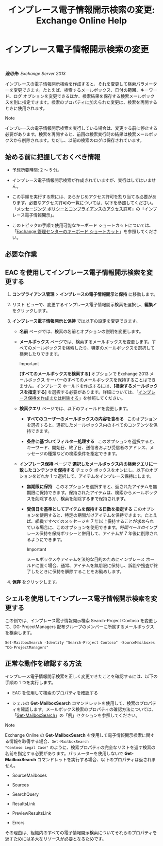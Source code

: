 ﻿---
title: 'インプレース電子情報開示検索の変更: Exchange Online Help'
TOCTitle: インプレース電子情報開示検索の変更
ms:assetid: 3162743c-cc12-4997-91e0-bcbfea8bcb17
ms:mtpsurl: https://technet.microsoft.com/ja-jp/library/Dd335182(v=EXCHG.150)
ms:contentKeyID: 49896194
ms.date: 05/22/2018
mtps_version: v=EXCHG.150
ms.translationtype: HT
---

# インプレース電子情報開示検索の変更

 

_**適用先:** Exchange Server 2013_

インプレースの電子情報開示検索を作成すると、それを変更して検索パラメーターを変更できます。たとえば、検索するメールボックス、日付の範囲、キーワード、ログ オプションを変更できるほか、検索結果を保存する検索メールボックスを別に指定できます。検索のプロパティに加えられた変更は、検索を再開するときに使用されます。


> [!NOTE]
> インプレースの電子情報開示検索を実行している場合は、変更する前に停止する必要があります。検索を再開すると、前回の検索実行時の結果は検索メールボックスから削除されます。ただし、以前の検索のログは保存されています。



## 始める前に把握しておくべき情報

  - 予想所要時間: 2 ～ 5 分。

  - インプレース電子情報開示検索が作成されていますが、実行はしてはいません。

  - この手順を実行する際には、あらかじめアクセス許可を割り当てる必要があります。必要なアクセス許可の一覧については、以下を参照してください。「[メッセージング ポリシーとコンプライアンスのアクセス許可](messaging-policy-and-compliance-permissions-exchange-2013-help.md)」の「インプレース電子情報開示」。

  - このトピックの手順で使用可能なキーボード ショートカットについては、「[Exchange 管理センターのキーボード ショートカット](keyboard-shortcuts-in-the-exchange-admin-center-exchange-online-protection-help.md)」を参照してください。

## 必要な作業

## EAC を使用してインプレース電子情報開示検索を変更する

1.  <strong>コンプライアンス管理</strong> \> <strong>インプレースの電子情報開示と保持</strong> に移動します。

2.  リスト ビューで、変更するインプレース電子情報開示検索を選択し、<strong>編集</strong>![編集アイコン](images/Bb124582.6f53ccb2-1f13-4c02-bea0-30690e6ea71d(EXCHG.150).gif "編集アイコン")をクリックします。

3.  <strong>インプレース電子情報開示と保持</strong> では以下の設定を変更できます。
    
      - <strong>名前</strong> ページでは、検索の名前とオプションの説明を変更します。
    
      - <strong>メールボックス</strong> ページでは、検索するメールボックスを変更します。すべてのメールボックスを検索したり、特定のメールボックスを選択して検索したりできます。
        

        > [!IMPORTANT]
        > <STRONG>[すべてのメールボックスを検索する]</STRONG> オプションで Exchange 2013 メールボックス サーバーのすべてのメールボックスを保持することはできません。インプレース ホールドを作成するには、<STRONG>[検索するメールボックスを指定する]</STRONG> を選択する必要があります。詳細については、「<A href="create-or-remove-an-in-place-hold-exchange-2013-help.md">インプレース保持を作成または削除する</A>」を参照してください。

    
      - <strong>検索クエリ</strong> ページでは、以下のフィールドを変更します。
        
          - <strong>すべてのユーザーのメールボックスの内容を含める</strong>   このオプションを選択すると、選択したメールボックス内のすべてのコンテンツを保持できます。
        
          - <strong>条件に基づいてフィルター処理する</strong>   このオプションを選択すると、キーワード、開始日、終了日、送信者および受信者のアドレス、メッセージの種類などの検索条件を指定できます。
    
      - <strong>インプレース保持</strong> ページで <strong>選択したメールボックス内の検索クエリに一致したコンテンツを保持する</strong> チェック ボックスをオンにし、以下のオプションをどれか 1 つ選択して、アイテムをインプレース保持にします。
        
          - <strong>無期限に保持</strong>   このオプションを選択すると、返されたアイテムを無期限に保持できます。保持されたアイテムは、検索からメールボックスを削除するか、検索を削除するまで保持されます。
        
          - <strong>受信日を基準としてアイテムを保持する日数を指定する</strong> このオプションを使用すると、特定の期間だけアイテムを保持できます。たとえば、組織ですべてのメッセージを 7 年以上保持することが求められている場合に、このオプションを使用できます。*時間ベースの*インプレース保持を保持ポリシーと併用して、アイテムが 7 年後に削除されるようにできます。
            

            > [!IMPORTANT]
            > メールボックスやアイテムを法的な目的のためにインプレース ホールドに置く場合、通常、アイテムを無期限に保持し、訴訟や捜査が終了したときに保持を解除することをお勧めします。



4.  <strong>保存</strong> をクリックします。

## シェルを使用してインプレース電子情報開示検索を変更する

この例では、インプレース電子情報開示検索 Search-Project Contoso を変更して、DG-ProjectManagers 配布グループのメンバーに所属するメールボックスを検索します。

    Set-MailboxSearch -Identity "Search-Project Contoso" -SourceMailboxes "DG-ProjectManagers"

## 正常な動作を確認する方法

インプレース電子情報開示検索を正しく変更できたことを確認するには、以下の手順の 1 つを実行します。

  - EAC を使用して検索のプロパティを確認する

  - シェルの **Get-MailboxSearch** コマンドレットを使用して、検索のプロパティを確認します。メールボックス検索のプロパティの確認方法については、「[Get-MailboxSearch](https://technet.microsoft.com/ja-jp/library/dd351021\(v=exchg.150\))」の「例」セクションを参照してください。


> [!NOTE]
> Exchange Online の <STRONG>Get-MailboxSearch</STRONG> を使用して電子情報開示検索に関する情報を取得する場合、<CODE>Get-MailboxSearch "Contoso Legal Case"</CODE> のように、検索プロパティの完全なリストを返す検索の名前を指定する必要があります。パラメーターを使用しないで <STRONG>Get-MailboxSearch</STRONG> コマンドレットを実行する場合、以下のプロパティは返されません。 
> <UL>
> <LI>
> <P>SourceMailboxes</P>
> <LI>
> <P>Sources</P>
> <LI>
> <P>SearchQuery</P>
> <LI>
> <P>ResultsLink</P>
> <LI>
> <P>PreviewResultsLink</P>
> <LI>
> <P>Errors</P></LI></UL>その理由は、組織内のすべての電子情報開示検索についてそれらのプロパティを返すためには多大なリソースが必要となるためです。


